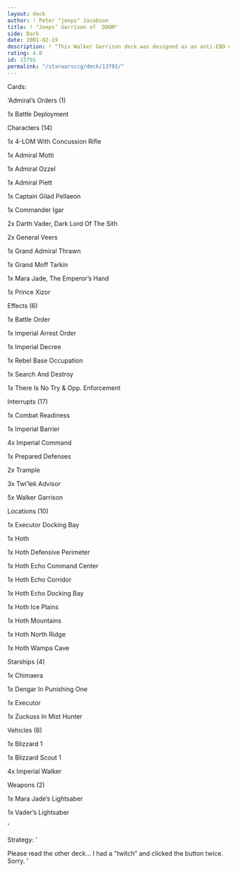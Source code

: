 ```yaml
---
layout: deck
author: ! Peter "jeeps" Jacobson
title: ! "Jeeps’ Garrison of  DOOM"
side: Dark
date: 2001-02-19
description: ! "This Walker Garrison deck was designed as an anti-EBO deck.  I have always wanted to make one.  Now that I have, I am curious as to what might make it better."
rating: 4.0
id: 13791
permalink: "/starwarsccg/deck/13791/"
---
```

Cards: 

'Admiral’s Orders (1)

   1x Battle Deployment


Characters (14)

   1x 4-LOM With Concussion Rifle

   1x Admiral Motti

   1x Admiral Ozzel

   1x Admiral Piett

   1x Captain Gilad Pellaeon

   1x Commander Igar

   2x Darth Vader, Dark Lord Of The Sith

   2x General Veers

   1x Grand Admiral Thrawn

   1x Grand Moff Tarkin

   1x Mara Jade, The Emperor’s Hand

   1x Prince Xizor


Effects (6)

   1x Battle Order

   1x Imperial Arrest Order

   1x Imperial Decree

   1x Rebel Base Occupation

   1x Search And Destroy

   1x There Is No Try & Opp. Enforcement


Interrupts (17)

   1x Combat Readiness

   1x Imperial Barrier

   4x Imperial Command

   1x Prepared Defenses

   2x Trample

   3x Twi’lek Advisor

   5x Walker Garrison


Locations (10)

   1x Executor Docking Bay

   1x Hoth

   1x Hoth Defensive Perimeter

   1x Hoth Echo Command Center 

   1x Hoth Echo Corridor

   1x Hoth Echo Docking Bay

   1x Hoth Ice Plains

   1x Hoth Mountains

   1x Hoth North Ridge

   1x Hoth Wampa Cave


Starships (4)

   1x Chimaera

   1x Dengar In Punishing One

   1x Executor

   1x Zuckuss In Mist Hunter


Vehicles (6)

   1x Blizzard 1

   1x Blizzard Scout 1

   4x Imperial Walker


Weapons (2)

   1x Mara Jade’s Lightsaber

   1x Vader’s Lightsaber

'

Strategy: '

Please read the other deck... I had a ”twitch” and clicked the button twice.  Sorry. '
